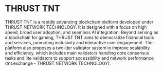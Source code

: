 # THRUST TNT

THRUST TNT is a rapidly advancing blockchain platform developed under THRUST NETWORK TECHNOLOGY. It is designed with a focus on high speed, broad user adoption, and seamless AI integration. Beyond serving as a blockchain for gaming, THRUST TNT aims to democratize financial tools and services, promoting inclusivity and interactive user engagement. The platform also proposes a two-tier validator system to improve scalability and efficiency, which includes main validators handling core consensus tasks and lite validators to support accessibility and network performance​ (tnt.exchange - THRUST NETWORK TECHNOLOGY)​.
